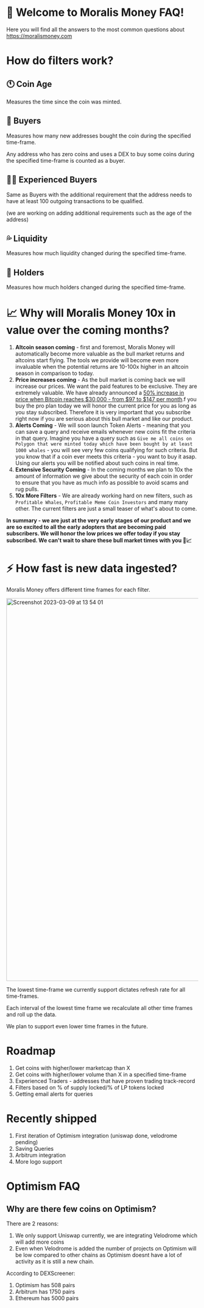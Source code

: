 # 👋 Welcome to Moralis Money FAQ!

Here you will find all the answers to the most common questions about https://moralismoney.com

# How do filters work?

## 🕚 Coin Age

Measures the time since the coin was minted.

## 💸 Buyers

Measures how many new addresses bought the coin during the specified time-frame.

Any address who has zero coins and uses a DEX to buy some coins during the specified time-frame is counted as a buyer.

## 💸👴 Experienced Buyers

Same as Buyers with the additional requirement that the address needs to have at least 100 outgoing transactions to be qualified.

(we are working on adding additional requirements such as the age of the address)

## 💦 Liquidity

Measures how much liquidity changed during the specified time-frame.

## 💎 Holders

Measures how much holders changed during the specified time-frame.

# 📈 Why will Moralis Money 10x in value over the coming months?

1. **Altcoin season coming** - first and foremost, Moralis Money will automatically become more valuable as the bull market returns and altcoins start flying. The tools we provide will become even more invaluable when the potential returns are 10-100x higher in an altcoin season in comparison to today. 
2. **Price increases coming** - As the bull market is coming back we will increase our prices. We want the paid features to be exclusive. They are extremely valuable. We have already announced a [50% increase in price when Bitcoin reaches $30,000 - from $97 to $147 per month](https://github.com/MoralisWeb3/moralis-money-faq/blob/main/price-increase-30k-bitcoin.md).f you buy the pro plan today we will honor the current price for you as long as you stay subscribed. Therefore it is very important that you subscribe right now if you are serious about this bull market and like our product.
3. **Alerts Coming** - We will soon launch Token Alerts - meaning that you can save a query and receive emails whenever new coins fit the criteria in that query. Imagine you have a query such as `Give me all coins on Polygon that were minted today which have been bought by at least 1000 whales` - you will see very few coins qualifying for such criteria. But you know that if a coin ever meets this criteria - you want to buy it asap. Using our alerts you will be notified about such coins in real time.
4. **Extensive Security Coming** - In the coming months we plan to 10x the amount of information we give about the security of each coin in order to ensure that you have as much info as possible to avoid scams and rug pulls.
5. **10x More Filters** - We are already working hard on new filters, such as `Profitable Whales`, `Profitable Meme Coin Investors` and many many other. The current filters are just a small teaser of what's about to come.

**In summary - we are just at the very early stages of our product and we are so excited to all the early adopters that are becoming paid subscribers. We will honor the low prices we offer today if you stay subscribed. We can't wait to share these bull market times with you 🤩📈**


# ⚡️ How fast is new data ingested?

Moralis Money offers different time frames for each filter.

<img width="1001" alt="Screenshot 2023-03-09 at 13 54 01" src="https://user-images.githubusercontent.com/11097108/224029126-54385ed1-8ed8-4964-bf4c-9294000f9006.png">

The lowest time-frame we currently support dictates refresh rate for all time-frames.

Each interval of the lowest time frame we recalculate all other time frames and roll up the data.

We plan to support even lower time frames in the future.


# Roadmap

1. Get coins with higher/lower marketcap than X
2. Get coins with higher/lower volume than X in a specified time-frame
3. Experienced Traders - addresses that have proven trading track-record
4. Filters based on % of supply locked/% of LP tokens locked
5. Getting email alerts for queries

# Recently shipped

1. First iteration of Optimism integration (uniswap done, velodrome pending)
2. Saving Queries
3. Arbitrum integration
4. More logo support


# Optimism FAQ

## Why are there few coins on Optimism?

There are 2 reasons:

1) We only support Uniswap currently, we are integrating Velodrome which will add more coins
2) Even when Velodrome is added the number of projects on Optimism will be low compared to other chains as Optimism doesnt have a lot of activity as it is still a new chain.

According to DEXScreener:
1. Optimism has 508 pairs
2. Arbitrum has 1750 pairs
3. Ethereum has 5000 pairs
